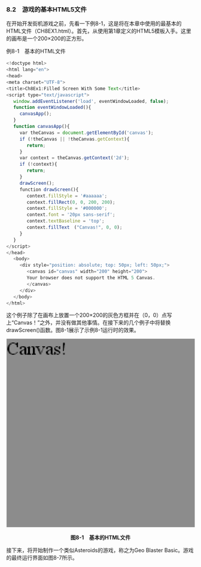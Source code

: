 ### 8.2　游戏的基本HTML5文件

在开始开发街机游戏之前，先看一下例8-1，这是将在本章中使用的最基本的HTML文件（CH8EX1.html）。首先，从使用第1章定义的HTML5模板入手。这里的画布是一个200×200的正方形。

例8-1　基本的HTML文件

```javascript
<!doctype html>
<html lang="en">
<head>
<meta charset="UTF-8">
<title>Ch8Ex1:Filled Screen With Some Text</title>
<script type="text/javascript">
　 window.addEventListener('load', eventWindowLoaded, false); 
　 function eventWindowLoaded(){
　　　canvasApp();
　 }
　 function canvasApp(){
　　　var theCanvas = document.getElementById('canvas');
　　　if (!theCanvas || !theCanvas.getContext){
　　　　 return;
　　　}
　　　var context = theCanvas.getContext('2d');
　　　if (!context){
　　　　 return;
　　　}
　　　drawScreen();
　　　function drawScreen(){
　　　　 context.fillStyle = '#aaaaaa';
　　　　 context.fillRect(0, 0, 200, 200);
　　　　 context.fillStyle = '#000000';
　　　　 context.font = '20px sans-serif';
　　　　 context.textBaseline = 'top';
　　　　 context.fillText　("Canvas!", 0, 0);
　　　}
　 }
</script>
</head>
　 <body>
　　　<div style="position: absolute; top: 50px; left: 50px;">
　　　　 <canvas id="canvas" width="200" height="200">
　　　　 Your browser does not support the HTML 5 Canvas.
　　　　 </canvas>
　　　</div>
　 </body>
</html>
```

这个例子除了在画布上放置一个200×200的灰色方框并在（0，0）点写上“Canvas！”之外，并没有做其他事情。在接下来的几个例子中将替换drawScreen()函数。图8-1展示了示例8-1运行时的效果。

![132.png](../images/132.png)
<center class="my_markdown"><b class="my_markdown">图8-1　基本的HTML文件</b></center>

接下来，将开始制作一个类似Asteroids的游戏，称之为Geo Blaster Basic。游戏的最终运行界面如图8-7所示。

